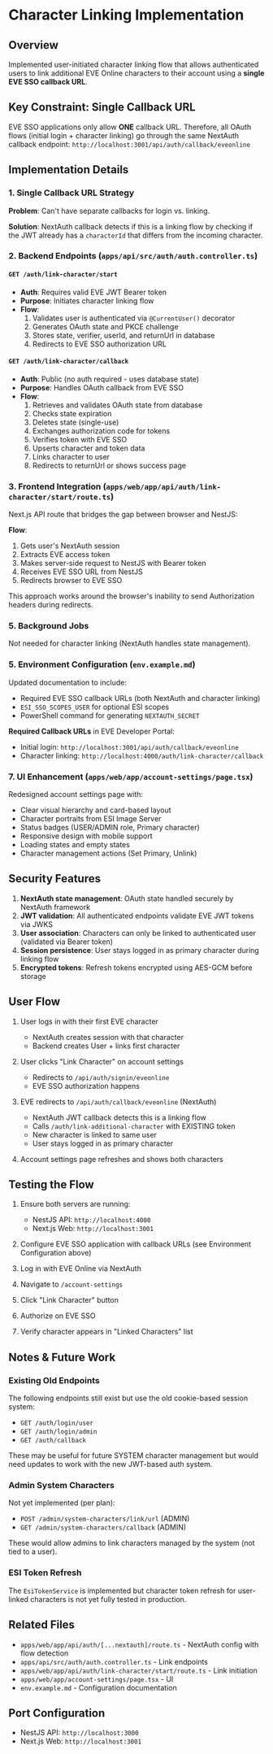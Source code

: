 # Character Linking Implementation

## Overview

Implemented user-initiated character linking flow that allows authenticated users to link additional EVE Online characters to their account using a **single EVE SSO callback URL**.

## Key Constraint: Single Callback URL

EVE SSO applications only allow **ONE** callback URL. Therefore, all OAuth flows (initial login + character linking) go through the same NextAuth callback endpoint: `http://localhost:3001/api/auth/callback/eveonline`

## Implementation Details

### 1. Single Callback URL Strategy

**Problem**: Can't have separate callbacks for login vs. linking.

**Solution**: NextAuth callback detects if this is a linking flow by checking if the JWT already has a `characterId` that differs from the incoming character.

### 2. Backend Endpoints (`apps/api/src/auth/auth.controller.ts`)

#### `GET /auth/link-character/start`

- **Auth**: Requires valid EVE JWT Bearer token
- **Purpose**: Initiates character linking flow
- **Flow**:
  1. Validates user is authenticated via `@CurrentUser()` decorator
  2. Generates OAuth state and PKCE challenge
  3. Stores state, verifier, userId, and returnUrl in database
  4. Redirects to EVE SSO authorization URL

#### `GET /auth/link-character/callback`

- **Auth**: Public (no auth required - uses database state)
- **Purpose**: Handles OAuth callback from EVE SSO
- **Flow**:
  1. Retrieves and validates OAuth state from database
  2. Checks state expiration
  3. Deletes state (single-use)
  4. Exchanges authorization code for tokens
  5. Verifies token with EVE SSO
  6. Upserts character and token data
  7. Links character to user
  8. Redirects to returnUrl or shows success page

### 3. Frontend Integration (`apps/web/app/api/auth/link-character/start/route.ts`)

Next.js API route that bridges the gap between browser and NestJS:

**Flow**:

1. Gets user's NextAuth session
2. Extracts EVE access token
3. Makes server-side request to NestJS with Bearer token
4. Receives EVE SSO URL from NestJS
5. Redirects browser to EVE SSO

This approach works around the browser's inability to send Authorization headers during redirects.

### 5. Background Jobs

Not needed for character linking (NextAuth handles state management).

### 5. Environment Configuration (`env.example.md`)

Updated documentation to include:

- Required EVE SSO callback URLs (both NextAuth and character linking)
- `ESI_SSO_SCOPES_USER` for optional ESI scopes
- PowerShell command for generating `NEXTAUTH_SECRET`

**Required Callback URLs** in EVE Developer Portal:

- Initial login: `http://localhost:3001/api/auth/callback/eveonline`
- Character linking: `http://localhost:4000/auth/link-character/callback`

### 7. UI Enhancement (`apps/web/app/account-settings/page.tsx`)

Redesigned account settings page with:

- Clear visual hierarchy and card-based layout
- Character portraits from ESI Image Server
- Status badges (USER/ADMIN role, Primary character)
- Responsive design with mobile support
- Loading states and empty states
- Character management actions (Set Primary, Unlink)

## Security Features

1. **NextAuth state management**: OAuth state handled securely by NextAuth framework
2. **JWT validation**: All authenticated endpoints validate EVE JWT tokens via JWKS
3. **User association**: Characters can only be linked to authenticated user (validated via Bearer token)
4. **Session persistence**: User stays logged in as primary character during linking flow
5. **Encrypted tokens**: Refresh tokens encrypted using AES-GCM before storage

## User Flow

1. User logs in with their first EVE character

   - NextAuth creates session with that character
   - Backend creates User + links first character

2. User clicks "Link Character" on account settings
   - Redirects to `/api/auth/signin/eveonline`
   - EVE SSO authorization happens
3. EVE redirects to `/api/auth/callback/eveonline` (NextAuth)
   - NextAuth JWT callback detects this is a linking flow
   - Calls `/auth/link-additional-character` with EXISTING token
   - New character is linked to same user
   - User stays logged in as primary character
4. Account settings page refreshes and shows both characters

## Testing the Flow

1. Ensure both servers are running:

   - NestJS API: `http://localhost:4000`
   - Next.js Web: `http://localhost:3001`

2. Configure EVE SSO application with callback URLs (see Environment Configuration above)

3. Log in with EVE Online via NextAuth

4. Navigate to `/account-settings`

5. Click "Link Character" button

6. Authorize on EVE SSO

7. Verify character appears in "Linked Characters" list

## Notes & Future Work

### Existing Old Endpoints

The following endpoints still exist but use the old cookie-based session system:

- `GET /auth/login/user`
- `GET /auth/login/admin`
- `GET /auth/callback`

These may be useful for future SYSTEM character management but would need updates to work with the new JWT-based auth system.

### Admin System Characters

Not yet implemented (per plan):

- `POST /admin/system-characters/link/url` (ADMIN)
- `GET /admin/system-characters/callback` (ADMIN)

These would allow admins to link characters managed by the system (not tied to a user).

### ESI Token Refresh

The `EsiTokenService` is implemented but character token refresh for user-linked characters is not yet fully tested in production.

## Related Files

- `apps/web/app/api/auth/[...nextauth]/route.ts` - NextAuth config with flow detection
- `apps/api/src/auth/auth.controller.ts` - Link endpoints
- `apps/web/app/api/auth/link-character/start/route.ts` - Link initiation
- `apps/web/app/account-settings/page.tsx` - UI
- `env.example.md` - Configuration documentation

## Port Configuration

- NestJS API: `http://localhost:3000`
- Next.js Web: `http://localhost:3001`
